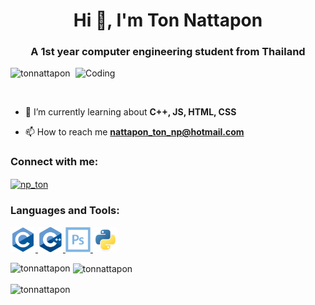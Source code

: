 <h1 align="center">Hi 👋, I'm Ton Nattapon</h1>
<h3 align="center">A 1st year computer engineering student from Thailand</h3>
<img align="right" alt="Coding" width="400" src="https://cdn.discordapp.com/attachments/734804501323579422/996815615337701407/coding-freak.gif”>

<p align="left"> <img src="https://komarev.com/ghpvc/?username=tonnattapon&label=Profile%20views&color=0e75b6&style=flat" alt="tonnattapon" /> </p>

<p align="left"> <a href="https://twitter.com/" target="blank"><img src="https://img.shields.io/twitter/follow/?logo=twitter&style=for-the-badge" alt="" /></a> </p>

- 🌱 I’m currently learning about **C++, JS, HTML, CSS**

- 📫 How to reach me **nattapon_ton_np@hotmail.com**

<h3 align="left">Connect with me:</h3>
<p align="left">
<a href="https://instagram.com/np_ton" target="blank"><img align="center" src="https://raw.githubusercontent.com/rahuldkjain/github-profile-readme-generator/master/src/images/icons/Social/instagram.svg" alt="np_ton" height="30" width="40" /></a>
</p>

<h3 align="left">Languages and Tools:</h3>
<p align="left"> <a href="https://www.cprogramming.com/" target="_blank" rel="noreferrer"> <img src="https://raw.githubusercontent.com/devicons/devicon/master/icons/c/c-original.svg" alt="c" width="40" height="40"/> </a> <a href="https://www.w3schools.com/cpp/" target="_blank" rel="noreferrer"> <img src="https://raw.githubusercontent.com/devicons/devicon/master/icons/cplusplus/cplusplus-original.svg" alt="cplusplus" width="40" height="40"/> </a> <a href="https://www.photoshop.com/en" target="_blank" rel="noreferrer"> <img src="https://raw.githubusercontent.com/devicons/devicon/master/icons/photoshop/photoshop-line.svg" alt="photoshop" width="40" height="40"/> </a> <a href="https://www.python.org" target="_blank" rel="noreferrer"> <img src="https://raw.githubusercontent.com/devicons/devicon/master/icons/python/python-original.svg" alt="python" width="40" height="40"/> </a> </p>

<p><img align="left" src="https://github-readme-stats.vercel.app/api/top-langs?username=tonnattapon&show_icons=true&locale=en&layout=compact" alt="tonnattapon" /></p>

<p>&nbsp;<img align="center" src="https://github-readme-stats.vercel.app/api?username=tonnattapon&show_icons=true&locale=en" alt="tonnattapon" /></p>

<p><img align="center" src="https://github-readme-streak-stats.herokuapp.com/?user=tonnattapon&" alt="tonnattapon" /></p>
